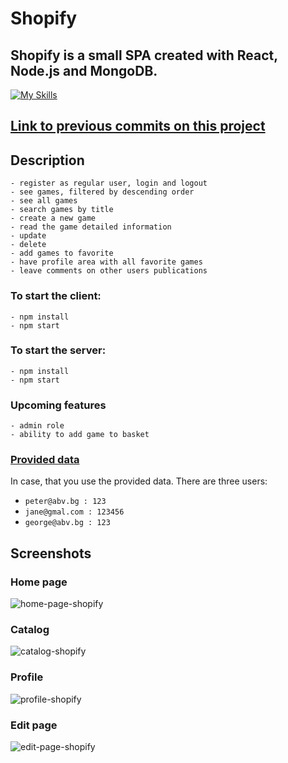 # Shopify

## Shopify is a small SPA created with React, Node.js and MongoDB.

[![My Skills](https://skillicons.dev/icons?i=react,js,html,css,nodejs,mongodb,vscode,stackoverflow)](https://skillicons.dev)

## [Link to previous commits on this project](https://github.com/VladimirovMario/JS-Front-End/tree/main/02.%20React%20-2023/01.%20Shopify)

## Description

```
- register as regular user, login and logout
- see games, filtered by descending order
- see all games
- search games by title
- create a new game
- read the game detailed information
- update
- delete
- add games to favorite
- have profile area with all favorite games
- leave comments on other users publications
```

### To start the client:
```
- npm install
- npm start
```

### To start the server:
```
- npm install
- npm start
```

### Upcoming features
```
- admin role
- ability to add game to basket
```

### [Provided data](https://github.com/VladimirovMario/JS-Front-End/tree/main/02.%20React%20-2023/01.%20Shopify/data)
In case, that you use the provided data. There are three users:
- `peter@abv.bg : 123`
- `jane@gmal.com : 123456`
- `george@abv.bg : 123`


## Screenshots

### Home page

![home-page-shopify](https://user-images.githubusercontent.com/103949296/230657555-4da79923-714a-48c8-b762-a3753739cff8.png)

### Catalog

![catalog-shopify](https://user-images.githubusercontent.com/103949296/230731921-8aa5438a-952f-4227-9fe1-78217c57331e.png)

### Profile

![profile-shopify](https://user-images.githubusercontent.com/103949296/230658287-8624d7cd-abd7-4ce6-a37d-288511cc5dc1.png)

### Edit page

![edit-page-shopify](https://user-images.githubusercontent.com/103949296/230657687-42b6de54-38e4-4c3e-9f4a-69eea21f1fc2.png)
